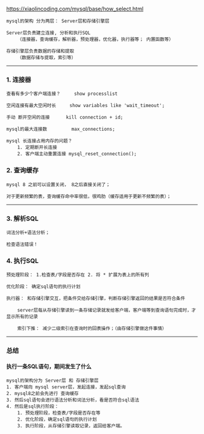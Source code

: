 https://xiaolincoding.com/mysql/base/how_select.html

    mysql的架构 分为两层： Server层和存储引擎层

    Server层负责建立连接, 分析和执行SQL
        （连接器，查询缓存，解析器，预处理器，优化器，执行器等； 内置函数等）

    存储引擎层负责数据的存储和提取
        （数据存储与提取，索引等）

---
### 1. 连接器
    查看有多少个客户端连接？     show processlist

    空闲连接有最大空闲时长     show variables like 'wait_timeout';

    手动 断开空闲的连接      kill connection + id;

    mysql的最大连接数         max_connections;

    mysql 长连接占用内存的问题？
        1. 定期断开长连接
        2. 客户端主动重置连接 mysql_reset_connection();

### 2. 查询缓存
    mysql 8 之前可以设置关闭， 8之后直接关闭了；

    对于更新频繁的表，查询缓存命中率很低，很鸡肋（缓存适用于更新不频繁的表）；

------

### 3. 解析SQL

    词法分析+语法分析；

    检查语法错误！

### 4. 执行SQL
    
    预处理阶段： 1.检查表/字段是否存在 2. 将 * 扩展为表上的所有列
    
    优化阶段： 确定sql语句的执行计划

    执行器： 和存储引擎交互，把条件交给存储引擎，判断存储引擎返回的结果是否符合条件
        
        server层每从存储引擎读到一条存储记录就发给客户端，客户端等到查询语句完成时，才显示所有的记录

        索引下推： 减少二级索引在查询时的回表操作；（由存储引擎做这件事情）

----

### 总结

#### 执行一条SQL语句，期间发生了什么

    mysql的架构分为 Server层 和 存储引擎层
    1. 客户端向 mysql server层，发起连接，发起sql查询
    2. mysql8之前会先进行 查询缓存
    3. 然后sql语句会进行语法分析和词法分析，看是否符合sql语法
    4. 然后是sql执行阶段： 
        1. 预处理阶段，检查表/字段是否存在等
        2. 优化阶段，确定sql语句的执行计划
        3. 执行阶段，从存储引擎读取记录，返回给客户端。